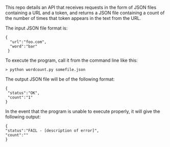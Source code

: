This repo details an API that receives requests in the form of JSON files containing a URL and a token, and returns a JSON file containing a count of the number of times that token appears in the text from the URL.

The input JSON file format is:
```
{
  "url":"foo.com",
  "word":"bar"
 }
 ```
 
 To execute the program, call it from the command line like this:
 ```
 > python wordcount.py somefile.json
 ```
 
 The output JSON file will be of the following format:
 ```
 {
  "status":"OK",
  "count":"1"
 }
 ```
 
 In the event that the program is unable to execute properly, it will give the following output:
  ```
 {
  "status":"FAIL - [description of error]",
  "count":""
 }
 ```
